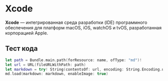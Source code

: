 # Xcode

<b>Xcode</b> — интегрированная среда разработки (IDE) программного обеспечения для платформ macOS, iOS, watchOS и tvOS, разработанная корпорацией Apple.

## Тест кода

```swift
let path = Bundle.main.path(forResource: name, ofType: "md")!
let url = URL(fileURLWithPath: path)
let markdown = try! String(contentsOf: url, encoding: String.Encoding.utf8)
md.load(markdown: markdown, enableImage: true)
```
